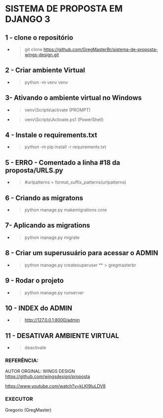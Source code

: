 # SISTEMA DE PROPOSTA EM DJANGO 3

## 1 - clone o repositório
* > git clone https://github.com/GregMasterBr/sistema-de-proposta-wings-design.git

##  2 - Criar ambiente Virtual
* > python -m venv venv

##  3- Ativando o ambiente virtual no Windows
* > venv\Scripts\activate (PROMPT)
* > venv\Scripts\Activate.ps1 (PowerShell)

## 4 - Instale o requirements.txt
* > python -m pip install -r requirements.txt

##  5 - ERRO - Comentado a linha #18 da proposta/URLS.py
* > #urlpatterns = format_suffix_patterns(urlpatterns)

##  6 - Criando as migratons
* > python manage.py makemigrations core

## 7- Aplicando as migrations
* > python manage.py migrate

## 8 - Criar um superusuário para acessar o ADMIN
* > python manage.py createsuperuser
** > gregmasterbr

## 9 - Rodar o projeto
* > python manage.py runserver

## 10 - INDEX do ADMIN
* > http://127.0.0.1:8000/admin

## 11 - DESATIVAR AMBIENTE VIRTUAL
* > deactivate


### REFERÊNCIA: 
AUTOR ORGINAL: WINGS DESIGN
https://github.com/wingsdesign/proposta

https://www.youtube.com/watch?v=kLKl9IuLDV8


### EXECUTOR
Gregorio (GregMaster)

